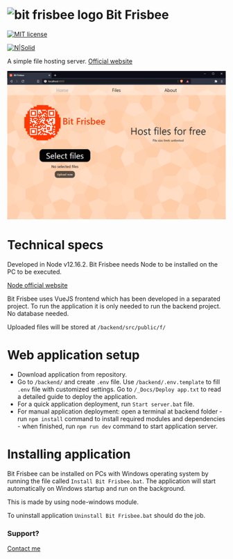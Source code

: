 # <img src="./frontend/public/favicon.ico" alt="bit frisbee logo" width=40/> Bit Frisbee

[![MIT license](https://img.shields.io/badge/License-MIT-blue.svg)](https://lbesson.mit-license.org/)

[![N|Solid](https://dl.dropboxusercontent.com/s/oy06v7r8d871cr8/splitvice-banner.png?dl=0)](http://split-vice.com)


A simple file hosting server. <a href="http://split-vice.com/technology/web-software/bit-frisbee/" target="_blank">Official website</a>

<img src="./_Docs/Images/bit-frisbee-demo.png"/>

# Technical specs

Developed in Node v12.16.2. Bit Frisbee needs Node to be installed on the PC to be executed.

[Node official website](https://nodejs.org/en/)

Bit Frisbee uses VueJS frontend which has been developed in a separated project. To run the application it is only needed to run the backend project. No database needed.

Uploaded files will be stored at `/backend/src/public/f/`

# Web application setup

- Download application from repository.
- Go to `/backend/` and create `.env` file. Use `/backend/.env.template` to fill `.env` file with customized settings. Go to `/_Docs/Deploy app.txt` to read a detailed guide to deploy the application.
- For a quick application deployment, run `Start server.bat` file.
- For manual application deployment: open a terminal at backend folder - run `npm install` command to install required modules and dependencies - when finished, run `npm run dev` command to start application server.

# Installing application

Bit Frisbee can be installed on PCs with Windows operating system by running the file called `Install Bit Frisbee.bat`. The application will start automatically on Windows startup and run on the background.

This is made by using node-windows module.

To uninstall application `Uninstall Bit Frisbee.bat` should do the job.

### Support?
<a target="_blank" href="https://split-vice.com/send-message">Contact me</a>